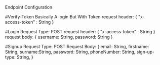 Endpoint Configuration

#Verify-Token
Basically A login But With Token
request header: {
"x-access-token" : String
}

#Login
Request Type: POST
request header: {
"x-access-token" : String
}
request body: {
username: String,
password: String
}

#Signup
Request Type: POST
Request Body: {
email: String,
firstname: String,
surname:String,
password: String,
phoneNumber: String,
sign-up-type: String,
}
